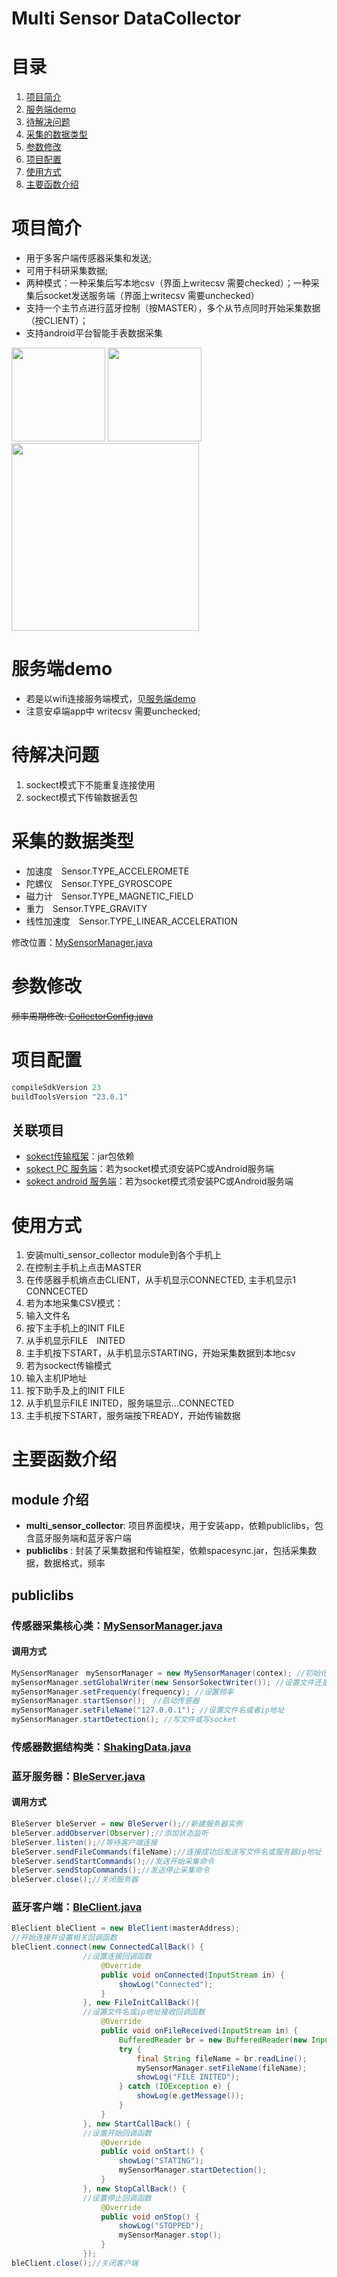 Multi Sensor DataCollector
===
# 目录
1. [项目简介](#项目简介)
2. [服务端demo](#服务端demo)
3. [待解决问题](#待解决问题)
4. [采集的数据类型](#采集的数据类型)
5. [参数修改](#参数修改)
6. [项目配置](#项目配置)
7. [使用方式](#使用方式)
8. [主要函数介绍](#主要函数介绍)


# 项目简介
* 用于多客户端传感器采集和发送;
* 可用于科研采集数据;
* 两种模式：一种采集后写本地csv（界面上writecsv 需要checked）；一种采集后socket发送服务端（界面上writecsv 需要unchecked）
* 支持一个主节点进行蓝牙控制（按MASTER），多个从节点同时开始采集数据（按CLIENT）；
* 支持android平台智能手表数据采集

<img src="./imgs/s5.png" width=150 /> <img src="./imgs/s7.png" width=150 /> <img src="./imgs/s6.png" width=300 />


# 服务端demo
* 若是以wifi连接服务端模式，见[服务端demo](https://github.com/LeoCai/Multi-Sensor-DataCollector/tree/master/MultiSensorCollecterServerDemo)
* 注意安卓端app中 writecsv 需要unchecked;


# 待解决问题
1. sockect模式下不能重复连接使用
2. sockect模式下传输数据丢包

# 采集的数据类型
* 加速度　Sensor.TYPE_ACCELEROMETE
* 陀螺仪　Sensor.TYPE_GYROSCOPE
* 磁力计　Sensor.TYPE_MAGNETIC_FIELD
* 重力　Sensor.TYPE_GRAVITY
* 线性加速度　Sensor.TYPE_LINEAR_ACCELERATION

修改位置：[MySensorManager.java](publiclibs/src/main/java/com/leocai/publiclibs/multidecicealign/MySensorManager.java)

# 参数修改
~~频率周期修改: [CollectorConfig.java](multi_sensor_collector/src/main/java/com/leocai/multidevicesalign/CollectorConfig.java)~~
# 项目配置
```gradle
compileSdkVersion 23
buildToolsVersion "23.0.1"
```
## 关联项目
* [sokect传输框架](https://github.com/LeoCai/iSpaceSync)：jar包依赖
* [sokect PC 服务端](https://github.com/LeoCai/SpaceSync-PC-Demo)：若为socket模式须安装PC或Android服务端
* [sokect android 服务端](https://github.com/LeoCai/SpaceSync-Android-Demo)：若为socket模式须安装PC或Android服务端

# 使用方式
1. 安装multi_sensor_collector module到各个手机上
2. 在控制主手机上点击MASTER
3. 在传感器手机熵点击CLIENT，从手机显示CONNECTED, 主手机显示1 CONNCECTED
4. 若为本地采集CSV模式：
  1. 输入文件名
  2. 按下主手机上的INIT FILE
  3. 从手机显示FILE　INITED
  4. 主手机按下START，从手机显示STARTING，开始采集数据到本地csv
5. 若为sockect传输模式
  1. 输入主机IP地址
  2. 按下助手及上的INIT FILE
  3. 从手机显示FILE INITED，服务端显示...CONNECTED
  4. 主手机按下START，服务端按下READY，开始传输数据
  
# 主要函数介绍
## module 介绍
* <strong>multi_sensor_collector</strong>: 项目界面模块，用于安装app，依赖publiclibs，包含蓝牙服务端和蓝牙客户端
* <strong>publiclibs</strong> : 封装了采集数据和传输框架，依赖spacesync.jar，包括采集数据，数据格式，频率

## publiclibs
### 传感器采集核心类：[MySensorManager.java](https://github.com/LeoCai/Multi-Sensor-DataCollector/blob/master/publiclibs/src/main/java/com/leocai/publiclibs/multidecicealign/MySensorManager.java)
#### 调用方式
```java
MySensorManager　mySensorManager = new MySensorManager(contex); //初始化
mySensorManager.setGlobalWriter(new SensorSokectWriter()); //设置文件还是socket
mySensorManager.setFrequency(frequency); //设置频率
mySensorManager.startSensor();　//启动传感器
mySensorManager.setFileName("127.0.0.1"); //设置文件名或者ip地址
mySensorManager.startDetection(); //写文件或写socket
```

### 传感器数据结构类：[ShakingData.java](https://github.com/LeoCai/Multi-Sensor-DataCollector/blob/master/publiclibs/src/main/java/com/leocai/publiclibs/ShakingData.java)

### 蓝牙服务器：[BleServer.java](https://github.com/LeoCai/Multi-Sensor-DataCollector/blob/master/publiclibs/src/main/java/com/leocai/publiclibs/connection/BleServer.java)
#### 调用方式
```java
BleServer bleServer = new BleServer();//新建服务器实例
bleServer.addObserver(Observer);//添加状态监听
bleServer.listen();//等待客户端连接
bleServer.sendFileCommands(fileName);//连接成功后发送写文件名或服务器ip地址
bleServer.sendStartCommands();//发送开始采集命令
bleServer.sendStopCommands();//发送停止采集命令
bleServer.close();//关闭服务器
```

### 蓝牙客户端：[BleClient.java](https://github.com/LeoCai/Multi-Sensor-DataCollector/blob/master/publiclibs/src/main/java/com/leocai/publiclibs/multidecicealign/BleClient.java)
```java
BleClient bleClient = new BleClient(masterAddress);
//开始连接并设置相关回调函数
bleClient.connect(new ConnectedCallBack() {
                //设置连接回调函数
                    @Override
                    public void onConnected(InputStream in) {
                        showLog("Connected");
                    }
                }, new FileInitCallBack(){
                //设置文件名或ip地址接收回调函数
                    @Override
                    public void onFileReceived(InputStream in) {
                        BufferedReader br = new BufferedReader(new InputStreamReader(in));
                        try {
                            final String fileName = br.readLine();
                            mySensorManager.setFileName(fileName);
                            showLog("FILE INITED");
                        } catch (IOException e) {
                            showLog(e.getMessage());
                        }
                    }
                }, new StartCallBack() {
                //设置开始回调函数
                    @Override
                    public void onStart() {
                        showLog("STATING");
                        mySensorManager.startDetection();
                    }
                }, new StopCallBack() {
                //设置停止回调函数
                    @Override
                    public void onStop() {
                        showLog("STOPPED");
                        mySensorManager.stop();
                    }
                });
bleClient.close();//关闭客户端
```
